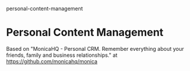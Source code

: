personal-content-management
# Personal Content Management

Based on "MonicaHQ - Personal CRM. Remember everything about your friends, family and business relationships." at https://github.com/monicahq/monica
